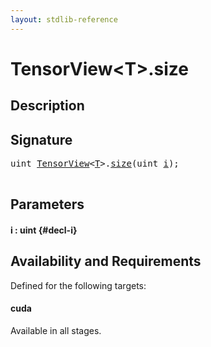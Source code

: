 ```yaml
---
layout: stdlib-reference
---
```


# TensorView\<T\>\.size

## Description





## Signature 

<pre>
<span class="code_keyword">uint</span> <a href="/stdlib-reference/types/tensorview-06/index" class="code_type">TensorView</a>&lt;<a href="/stdlib-reference/types/tensorview-06/index#typeparam-T" class="code_type">T</a>&gt;.<a href="/stdlib-reference/types/tensorview-06/size">size</a>(<span class="code_keyword">uint</span> <a href="/stdlib-reference/types/tensorview-06/size#decl-i" class="code_param">i</a>);

</pre>

## Parameters

#### i  : uint {#decl-i}

## Availability and Requirements

Defined for the following targets:

#### cuda
Available in all stages.



